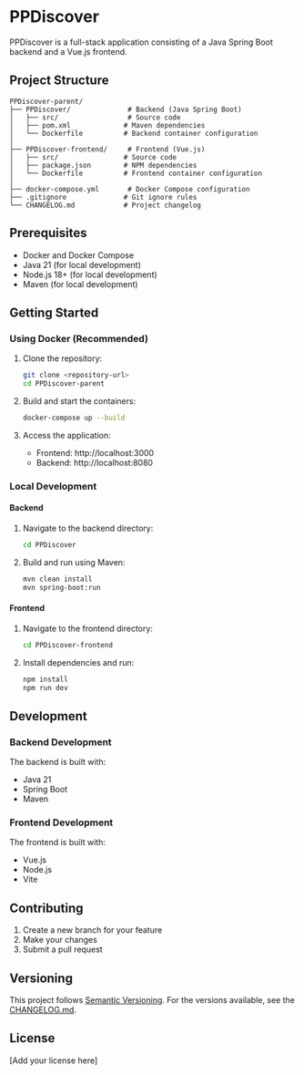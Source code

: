 # PPDiscover

PPDiscover is a full-stack application consisting of a Java Spring Boot backend and a Vue.js frontend.

## Project Structure

```
PPDiscover-parent/
├── PPDiscover/              # Backend (Java Spring Boot)
│   ├── src/                 # Source code
│   ├── pom.xml             # Maven dependencies
│   └── Dockerfile          # Backend container configuration
│
├── PPDiscover-frontend/     # Frontend (Vue.js)
│   ├── src/                # Source code
│   ├── package.json        # NPM dependencies
│   └── Dockerfile          # Frontend container configuration
│
├── docker-compose.yml       # Docker Compose configuration
├── .gitignore              # Git ignore rules
└── CHANGELOG.md            # Project changelog
```

## Prerequisites

- Docker and Docker Compose
- Java 21 (for local development)
- Node.js 18+ (for local development)
- Maven (for local development)

## Getting Started

### Using Docker (Recommended)

1. Clone the repository:
   ```bash
   git clone <repository-url>
   cd PPDiscover-parent
   ```

2. Build and start the containers:
   ```bash
   docker-compose up --build
   ```

3. Access the application:
   - Frontend: http://localhost:3000
   - Backend: http://localhost:8080

### Local Development

#### Backend

1. Navigate to the backend directory:
   ```bash
   cd PPDiscover
   ```

2. Build and run using Maven:
   ```bash
   mvn clean install
   mvn spring-boot:run
   ```

#### Frontend

1. Navigate to the frontend directory:
   ```bash
   cd PPDiscover-frontend
   ```

2. Install dependencies and run:
   ```bash
   npm install
   npm run dev
   ```

## Development

### Backend Development

The backend is built with:
- Java 21
- Spring Boot
- Maven

### Frontend Development

The frontend is built with:
- Vue.js
- Node.js
- Vite

## Contributing

1. Create a new branch for your feature
2. Make your changes
3. Submit a pull request

## Versioning

This project follows [Semantic Versioning](https://semver.org/spec/v2.0.0.html). For the versions available, see the [CHANGELOG.md](CHANGELOG.md).

## License

[Add your license here] 